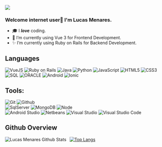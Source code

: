 <img src="https://komarev.com/ghpvc/?username=4lequinn">

### Welcome internet user👋 I'm Lucas Menares.

- 🎓 I _**love**_ coding.
- 📡 I’m currently using Vue 3 for Frontend Development.
- ✨ I’m currently using Ruby on Rails for Backend Development.

## Languages

![VueJS](https://img.shields.io/badge/-Vue-000000?style=flat&logo=vue)
![Ruby on Rails](https://img.shields.io/badge/-Ruby-000000?style=flat&logo=ruby)
![Java](https://img.shields.io/badge/-Java-000000?style=flat&logo=java)
![Python](https://img.shields.io/badge/-Python-000000?style=flat&logo=python)
![JavaScript](https://img.shields.io/badge/-JavaScript-000000?style=flat&logo=javascript)
![HTML5](https://img.shields.io/badge/-HTML5-000000?style=flat&logo=html5)
![CSS3](https://img.shields.io/badge/-CSS-000000?style=flat&logo=css3)
![SQL](https://img.shields.io/badge/-SQL-000000?style=flat&logo=mysql)
![ORACLE](https://img.shields.io/badge/-Oracle-000000?style=flat&logo=oracle)
![Android](https://img.shields.io/badge/-Android-000000?style=flat&logo=android)
![Ionic](https://img.shields.io/badge/-Ionic-000000?style=flat&logo=ionic)



## Tools:

![Git](https://img.shields.io/badge/-Git-000000?style=flat&logo=git)
![Github](https://img.shields.io/badge/-Github-000000?style=flat&logo=github) <br />
![SqlServer](https://img.shields.io/badge/-SqlServer-000000?style=flat&logo=mysql)
![MongoDB](https://img.shields.io/badge/-MongoDB-000000?style=flat&logo=mongodb)
![Node](https://img.shields.io/badge/-Node-000000?style=flat&logo=node.js) <br />
![Android Studio](https://img.shields.io/badge/-AndroidStudio-000000?style=flat&logo=android)
![Netbeans](https://img.shields.io/badge/-Netbeans-000000?style=flat&logo=java)
![Visual Studio](https://img.shields.io/badge/-VisualStudio-000000?style=flat&logo=.net)
![Visual Studio Code](https://img.shields.io/badge/-VisualStudioCode-000000?style=flat&logo=.net)

## Github Overview

<img align="left" alt="Lucas Menares Github Stats" src="https://github-readme-stats.vercel.app/api?username=lucasmenares&show_icons=true" />    &nbsp;
[![Top Langs](https://github-readme-stats.vercel.app/api/top-langs/?username=lucasmenares)](https://github.com/anuraghazra/github-readme-stats) 
